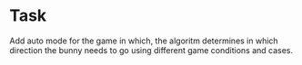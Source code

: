# Task  
Add auto mode for the game in which, the algoritm determines in which direction the bunny needs to go using different game conditions and cases.